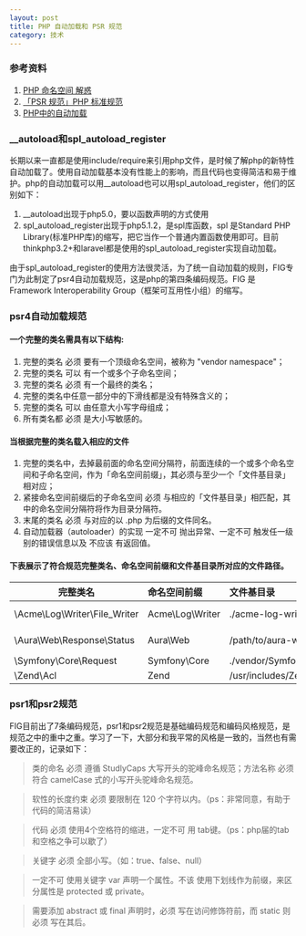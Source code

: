 ```yaml
---
layout: post
title: PHP 自动加载和 PSR 规范
category: 技术
---
```


### 参考资料

1. [PHP 命名空间 解惑](https://lvwenhan.com/php/401.html)
2. [「PSR 规范」PHP 标准规范](https://psr.phphub.org/)
2. [PHP中的自动加载](https://www.zybuluo.com/phper/note/66447)

### __autoload和spl_autoload_register

长期以来一直都是使用include/require来引用php文件，是时候了解php的新特性自动加载了。使用自动加载基本没有性能上的影响，而且代码也变得简洁和易于维护。php的自动加载可以用__autoload也可以用spl_autoload_register，他们的区别如下：

1. __autoload出现于php5.0，要以函数声明的方式使用
2. spl_autoload_register出现于php5.1.2，是spl库函数，spl 是Standard PHP Library(标准PHP库)的缩写，把它当作一个普通内置函数使用即可。目前thinkphp3.2+和laravel都是使用的spl_autoload_register实现自动加载。

由于spl_autoload_register的使用方法很灵活，为了统一自动加载的规则，FIG专门为此制定了psr4自动加载规范，这是php的第四条编码规范。FIG 是 Framework Interoperability Group（框架可互用性小组）的缩写。

### psr4自动加载规范

#### 一个完整的类名需具有以下结构:

1. 完整的类名 必须 要有一个顶级命名空间，被称为 "vendor namespace"；
2. 完整的类名 可以 有一个或多个子命名空间；
3. 完整的类名 必须 有一个最终的类名；
4. 完整的类名中任意一部分中的下滑线都是没有特殊含义的；
5. 完整的类名 可以 由任意大小写字母组成；
6. 所有类名都 必须 是大小写敏感的。

#### 当根据完整的类名载入相应的文件

1. 完整的类名中，去掉最前面的命名空间分隔符，前面连续的一个或多个命名空间和子命名空间，作为「命名空间前缀」，其必须与至少一个「文件基目录」相对应；
2. 紧接命名空间前缀后的子命名空间 必须 与相应的「文件基目录」相匹配，其中的命名空间分隔符将作为目录分隔符。
3. 末尾的类名 必须 与对应的以 .php 为后缀的文件同名。
4. 自动加载器（autoloader）的实现 一定不可 抛出异常、一定不可 触发任一级别的错误信息以及 不应该 有返回值。

#### 下表展示了符合规范完整类名、命名空间前缀和文件基目录所对应的文件路径。

|完整类名 	|命名空间前缀 	|文件基目录 	|文件路径|
| ---- |:----|:-----|:-----|
|\Acme\Log\Writer\File_Writer 	|Acme\Log\Writer 	|./acme-log-writer/lib/ 	|./acme-log-writer/lib/File_Writer.php|
|\Aura\Web\Response\Status 	|Aura\Web 	|/path/to/aura-web/src/ 	|/path/to/aura-web/src/Response/Status.php|
|\Symfony\Core\Request 	|Symfony\Core 	|./vendor/Symfony/Core/ 	|./vendor/Symfony/Core/Request.php|
|\Zend\Acl 	|Zend 	|/usr/includes/Zend/ 	|/usr/includes/Zend/Acl.php|

### psr1和psr2规范

FIG目前出了7条编码规范，psr1和psr2规范是基础编码规范和编码风格规范，是规范之中的重中之重。学习了一下，大部分和我平常的风格是一致的，当然也有需要改正的，记录如下：

> 类的命名 必须 遵循 StudlyCaps 大写开头的驼峰命名规范；方法名称 必须 符合 camelCase 式的小写开头驼峰命名规范。

> 软性的长度约束 必须 要限制在 120 个字符以内。（ps：非常同意，有助于代码的简洁易读）

> 代码 必须 使用4个空格符的缩进，一定不可 用 tab键。（ps：php届的tab和空格之争可以歇了）

> 关键字 必须 全部小写。（如：true、false、null）

> 一定不可 使用关键字 var 声明一个属性。不该 使用下划线作为前缀，来区分属性是 protected 或 private。

> 需要添加 abstract 或 final 声明时，必须 写在访问修饰符前，而 static 则 必须 写在其后。









